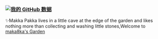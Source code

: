 ### [![我的 GitHub 数据](https://github-readme-stats.vercel.app/api?username=Maka8ka)]()
✨Makka Pakka lives in a little cave at the edge of the garden and likes nothing more than collecting and washing little stones,Welcome to [maka8ka's Garden][myblog]
<!--
**Maka8ka/Maka8ka** is a ✨ _special_ ✨ repository because its `README.md` (this file) appears on your GitHub profile.

Here are some ideas to get you started:

- 🔭 I’m currently working on ...
- 🌱 I’m currently learning ...
- 👯 I’m looking to collaborate on ...
- 🤔 I’m looking for help with ...
- 💬 Ask me about ...
- 📫 How to reach me: ...
- 😄 Pronouns: ...
- ⚡ Fun fact: ...
-->
[myblog]:https://maka8ka.github.io/
